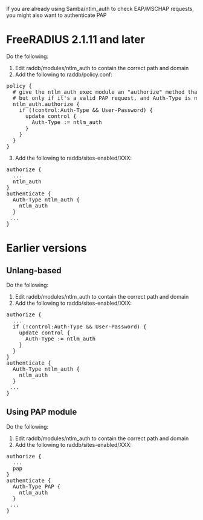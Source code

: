 If you are already using Samba/ntlm_auth to check EAP/MSCHAP requests, you might also want to authenticate PAP

# FreeRADIUS 2.1.11 and later

Do the following:

1. Edit raddb/modules/ntlm_auth to contain the correct path and domain
2. Add the following to raddb/policy.conf:
<pre>
policy {
  # give the ntlm_auth exec module an "authorize" method that sets Auth-Type to itself
  # but only if it's a valid PAP request, and Auth-Type is not already set to something
  ntlm_auth.authorize {
    if (!control:Auth-Type && User-Password) {
      update control {
        Auth-Type := ntlm_auth
      }
    }
  }
}
</pre>
3. Add the following to raddb/sites-enabled/XXX:
<pre>
authorize {
  ...
  ntlm_auth
}
authenticate {
  Auth-Type ntlm_auth {
    ntlm_auth
  }
 ...
}
</pre>

# Earlier versions

## Unlang-based

Do the following:

1. Edit raddb/modules/ntlm_auth to contain the correct path and domain
2. Add the following to raddb/sites-enabled/XXX:
<pre>
authorize {
  ...
  if (!control:Auth-Type && User-Password) {
    update control {
      Auth-Type := ntlm_auth
    }
  }
}
authenticate {
  Auth-Type ntlm_auth {
    ntlm_auth
  }
 ...
}
</pre>

## Using PAP module

Do the following:

1. Edit raddb/modules/ntlm_auth to contain the correct path and domain
2. Add the following to raddb/sites-enabled/XXX:
<pre>
authorize {
  ...
  pap
}
authenticate {
  Auth-Type PAP {
    ntlm_auth
  }
 ...
}
</pre>